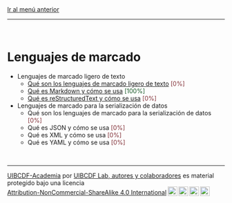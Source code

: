 <div style='text-align: left;'> <a href="../README.md#Lenguajes-de-marcado">Ir al menú anterior</a> </div>

-----

<br />

# Lenguajes de marcado

- Lenguajes de marcado ligero de texto
   - [Qué son los lenguajes de marcado ligero de texto][unidad:de_texto] <span style="color:#823138">[0%]</span>
   - [Qué es Markdown y cómo se usa][unidad:markdown] <span style="color:#185927">[100%]</span>
   - [Qué es reStructuredText y cómo se usa][unidad:restructuredtext] <span style="color:#823138">[0%]</span>
- Lenguajes de marcado para la serialización de datos
   - Qué son los lenguajes de marcado para la serialización de datos <span style="color:#823138">[0%]</span>
   - Qué es JSON y cómo se usa <span style="color:#823138">[0%]</span>
   - Qué es XML y cómo se usa <span style="color:#823138">[0%]</span>
   - Qué es YAML y cómo se usa <span style="color:#823138">[0%]</span>

<br />

-------
<p xmlns:cc="http://creativecommons.org/ns#" xmlns:dct="http://purl.org/dc/terms/"><a property="dct:title" rel="cc:attributionURL" href="https://github.com/uibcdf/Academia">UIBCDF-Academia</a> por <a rel="cc:attributionURL dct:creator" property="cc:attributionName" href="https://github.com/uibcdf/Academia/graphs/contributors">UIBCDF Lab, autores y colaboradores</a> es material protegido bajo una licencia <a href="http://creativecommons.org/licenses/by-nc-sa/4.0/deed.es?ref=chooser-v1" target="_blank" rel="license noopener noreferrer" style="display:inline-block;">Attribution-NonCommercial-ShareAlike 4.0 International<img style="height:22px!important;margin-left:3px;vertical-align:text-bottom;" src="https://mirrors.creativecommons.org/presskit/icons/cc.svg?ref=chooser-v1"><img style="height:22px!important;margin-left:3px;vertical-align:text-bottom;" src="https://mirrors.creativecommons.org/presskit/icons/by.svg?ref=chooser-v1"><img style="height:22px!important;margin-left:3px;vertical-align:text-bottom;" src="https://mirrors.creativecommons.org/presskit/icons/nc.svg?ref=chooser-v1"><img style="height:22px!important;margin-left:3px;vertical-align:text-bottom;" src="https://mirrors.creativecommons.org/presskit/icons/sa.svg?ref=chooser-v1"></a></p>

[unidad:de_texto]: De_texto/Que_es/Que_es.md
[unidad:markdown]: De_texto/Markdown/Markdown.md
[unidad:restructuredtext]: De_texto/reStructuredText/reStructuredText.md

